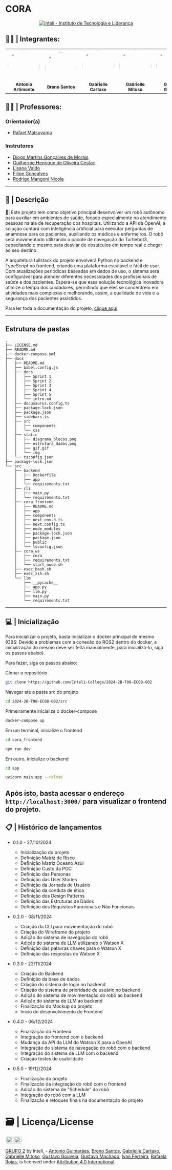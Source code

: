 # CORA

<p align="center">
<a href= "https://www.inteli.edu.br/"> <img src="https://github.com/Inteli-College/2024-T0008-EC05-G03/assets/85657433/afc793e7-2a20-4207-8832-0c998187c537" alt="Inteli - Instituto de Tecnologia e Liderança" border="0"></a>
</p>


## 🧑‍🎓 | Integrantes:

<div align="center">
  <table>
    <tr>
        <td align="center"><a href="https://www.linkedin.com/in/antonio-guimar%C3%A3es-2bb961264/"><img style="border-radius: 50%;" src="https://media.licdn.com/dms/image/D4D03AQHWhBcP5iT58g/profile-displayphoto-shrink_400_400/0/1703212257337?e=1728518400&v=beta&t=zNjLOjlYu_N2HuTwM-R8kcYLYc38Y9BtaLkBkLU4cWQ" width="100px;" alt=""/><br><sub><b>Antonio Artimonte</b></sub></a></td>
        <td align="center"><a href="https://www.linkedin.com/in/breno-santos-0843131b8/"><img style="border-radius: 50%;" src="https://media.licdn.com/dms/image/v2/D4D03AQGrZG9Tv9JdZg/profile-displayphoto-shrink_200_200/profile-displayphoto-shrink_200_200/0/1711976052733?e=1733961600&v=beta&t=8xy2b08wwlwMEFFAXy7EwC4KS83kZaT14891_OlU-Co" width="100px;" alt=""/><br><sub><b>Breno Santos</b></sub></a></td>
        <td align="center"><a href="https://www.linkedin.com/in/gabriellediascartaxo/"><img style="border-radius: 50%;" src="https://media.licdn.com/dms/image/v2/D4D03AQEfVzBjp90nww/profile-displayphoto-shrink_200_200/profile-displayphoto-shrink_200_200/0/1725493708801?e=1732147200&v=beta&t=lSVcuQInahTdueSQFKkFSdtDgrjTQ3R74yJU1Hw-DTg" width="100px;" alt=""/><br><sub><b>Gabrielle Cartaxo</b></sub></a></td>
        <td align="center"><a href="https://www.linkedin.com/in/gabrielle-mitoso/"><img width="100px;" style="border-radius: 50%;" src="https://media.licdn.com/dms/image/v2/D4D35AQFuxO-uqsGZnA/profile-framedphoto-shrink_400_400/profile-framedphoto-shrink_400_400/0/1725542695484?e=1729627200&v=beta&t=aJijRJaRK-w9C9xMWrAXlHplKtFquWVl1yY9_ZTrcf4" width="100px;" alt=""/><br><sub><b>Gabrielle Mitoso</b></sub></a></td>
        <td align="center"><a href="https://www.linkedin.com/in/gustavo-gouveia-583185271/"><img style="border-radius: 50%;" src="https://media.licdn.com/dms/image/v2/D4D03AQHr94-4j6-wHQ/profile-displayphoto-shrink_400_400/profile-displayphoto-shrink_400_400/0/1681824343276?e=1734566400&v=beta&t=vCA9VkepYnoMt2TTThjNNqYpDaCGa3kPuFAhAIo8_RY" width="100px;" alt=""/><br><sub><b>Gustavo Gouveia</b></sub></a></td>
        <td align="center"><a href="https://www.linkedin.com/in/gustavo-machado-esteves-453b81248/"><img style="border-radius: 50%;" src="https://media.licdn.com/dms/image/v2/D4D03AQH2WFJuA6ldpg/profile-displayphoto-shrink_800_800/profile-displayphoto-shrink_800_800/0/1724733025857?e=1734566400&v=beta&t=5NfdZkQQolqA70CRTvjlPDdi7yFZOKo_WNxPE9tI7M4" width="100px;" alt=""/><br><sub><b>Gustavo Machado</b></sub></a></td>
        <td align="center"><a href="https://www.linkedin.com/in/naruto/"><img style="border-radius: 50%;" src="https://media.licdn.com/dms/image/D4D03AQFRTfYyNhvmmA/profile-displayphoto-shrink_400_400/0/1681734950128?e=1728518400&v=beta&t=2r2-HcVmKoANrcejRdgn8qHw7RJT9s2TfbnOsMsK5R0" width="100px;" alt=""/><br><sub><b>Ivan Ferreira</b></sub></a></td>
        <td align="center"><a href="https://www.linkedin.com/in/rafaelarojas/"><img style="border-radius: 50%;" src="https://media.licdn.com/dms/image/v2/D4D03AQE1OlkbnO47tQ/profile-displayphoto-shrink_400_400/profile-displayphoto-shrink_400_400/0/1728341898209?e=1734566400&v=beta&t=S1zN8EkpgLdpMiA96KnyhiYTt1n0JjR5N-LF0M-qUIk" width="100px;" alt=""/><br><sub><b>Rafaela Rojas</b></sub></a></td>
    </tr>
  </table>
</div>

## 🧑‍🏫 | Professores:

### Orientador(a)
- <a href="https://www.linkedin.com/in/rafaelmatsuyama/"> Rafael Matsuyama </a>

### Instrutores

- <a href="https://www.linkedin.com/in/diogo-martins-gon%C3%A7alves-de-morais-96404732/"> Diogo Martins Gonçalves de Morais </a>
- <a href="https://www.linkedin.com/in/gui-cestari/"> Guilherme Henrique de Oliveira Cestari </a>
- <a href="https://www.linkedin.com/in/lisane-valdo/"> Lisane Valdo </a>
- <a href="https://www.linkedin.com/in/filipe-gon%C3%A7alves-08a55015b/"> Filipe Gonçalves </a>
- <a href="https://www.linkedin.com/in/rodrigo-mangoni-nicola-537027158/"> Rodrigo Mangoni Nicola </a>

---

## 📝 | Descrição 

📜| Este projeto tem como objetivo principal desenvolver um robô autônomo para auxiliar em ambientes de saúde, focado especialmente no atendimento pessoas na ala de recuperação dos hospitais. Utilizando a API da OpenAI, a solução contará com inteligência artificial para executar perguntas de anamnese para os pacientes, auxiliando os médicos e enfermeiros. O robô será movimentado utilizando o pacote de navegação do Turtlebot3, capacitando o mesmo para desviar de obstáculos em tempo real e chegar ao seu destino.

A arquitetura fullstack do projeto envolverá Python no backend e TypeScript no frontend, criando uma plataforma escalável e fácil de usar. Com atualizações periódicas baseadas em dados de uso, o sistema será configurável para atender diferentes necessidades dos profissionais de saúde e dos pacientes. Espera-se que essa solução tecnológica inovadora otimize o tempo dos cuidadores, permitindo que eles se concentrem em atividades mais complexas e melhorando, assim, a qualidade de vida e a segurança dos pacientes assistidos.

Para ler toda a documentação do projeto, [clique aqui](https://inteli-college.github.io/2024-2B-T08-EC08-G02/)

---


##  Estrutura de pastas

```
.
├── LICENSE.md
├── README.md
├── docker-compose.yml
├── docs
│   ├── README.md
│   ├── babel.config.js
│   ├── docs
│   │   ├── Sprint 1
│   │   ├── Sprint 2
│   │   ├── Sprint 3
│   │   ├── Sprint 4
│   │   ├── Sprint 5
│   │   └── intro.md
│   ├── docusaurus.config.ts
│   ├── package-lock.json
│   ├── package.json
│   ├── sidebars.ts
│   ├── src
│   │   ├── components
│   │   └── css
│   ├── static
│   │   ├── diagrama_blocos.png
│   │   ├── estrutura_dados.png
│   │   ├── gif.gif
│   │   └── img
│   └── tsconfig.json
├── package-lock.json
└── src
    ├── backend
    │   ├── Dockerfile
    │   ├── app
    │   └── requirements.txt
    ├── cli
    │   ├── main.py
    │   └── requirements.txt
    ├── cora_frontend
    │   ├── README.md
    │   ├── app
    │   ├── components
    │   ├── next-env.d.ts
    │   ├── next.config.ts
    │   ├── node_modules
    │   ├── package-lock.json
    │   ├── package.json
    │   ├── public
    │   └── tsconfig.json
    ├── cora_ws
    │   ├── cora
    │   ├── requirements.txt
    │   └── start_node.sh
    ├── exec_bash.sh
    ├── exec_zsh.sh
    └── llm
        ├── __pycache__
        ├── app.py
        ├── llm.py
        ├── main.py
        └── requirements.txt
```

---

## 💻 | Inicialização

Para inicializar o projeto, basta inicializar o docker principal do mesmo (OBS: Devido a problemas com a conexão do ROS2 dentro do docker, a inicialização do mesmo deve ser feita manualmente, para inicializá-lo, siga os passos abaixo).

Para fazer, siga os passos abaixo:

Clonar o repositório

```bash
git clone https://github.com/Inteli-College/2024-2B-T08-EC08-G02
```

Navegar até a pasta src do projeto

```bash
cd 2024-2B-T08-EC08-G02/src
```

Primeiramente inicialize o docker-compose

```bash
docker-compose up
```

Em um terminal, inicialize o frontend

```bash
cd cora_frontend

npm run dev
```

Em outro, inicialize o backend

```bash
cd app

uvicorn main:app --reload
```

Após isto, basta acessar o endereço `http://localhost:3000/` para visualizar o frontend do projeto.
---

## 📋 | Histórico de lançamentos

- 0.1.0 - 27/10/2024
  - Inicialização do projeto
  - Definição Matriz de Risco
  - Definição Matriz Oceano Azul
  - Definição Custo da POC
  - Definição das Personas
  - Definição das User Stories
  - Definição da Jornada de Usuário
  - Definição da conduta de ética
  - Definição dos Design Patterns
  - Definição das Estruturas de Dados
  - Definição dos Requisitos Funcionais e Não Funcionais

- 0.2.0 - 08/11/2024
  - Criação da CLI para movimentação do robô
  - Criação do Wireframe do projeto
  - Adição do sistema de navegação do robô
  - Adição do sistema de LLM utilizando o Watson X
  - Definição das palavras chaves para o Watson X
  - Definição das respostas do Watson X

- 0.3.0 - 22/11/2024
  - Criação do Backend
  - Definição da base de dados
  - Criação do sistema de login no backend
  - Criação do sistema de prioridade de usuário no backend
  - Adição do sistema de movimentação do robô ao backend
  - Adição do sistema de LLM ao backend
  - Finalização do Mockup do projeto
  - Início do desenvolvimento do Frontend

- 0.4.0 - 06/12/2024
  - Finalização do Frontend
  - Integração do frontend com o backend
  - Mudança da API da LLM do Watson X para a OpenAI
  - Integração do sistema de navegação do robô com o backend
  - Integração do sistema de LLM com o backend
  - Criação testes de usabilidade

- 0.5.0 - 19/12/2024
  - Finalização do projeto
  - Finalização da integração do robô com o frontend
  - Adição do sistema de "Schedule" do robô
  - Integração do robô com a LLM
  - Finalização e retoques finais na documentação do projeto

# 🗃 | Licença/License

<img style="height:22px!important;margin-left:3px;vertical-align:text-bottom;" src="https://mirrors.creativecommons.org/presskit/icons/cc.svg?ref=chooser-v1"><img style="height:22px!important;margin-left:3px;vertical-align:text-bottom;" src="https://mirrors.creativecommons.org/presskit/icons/by.svg?ref=chooser-v1"><p xmlns:cc="http://creativecommons.org/ns#" xmlns:dct="http://purl.org/dc/terms/"><a property="dct:title" rel="cc:attributionURL" href="https://github.com/Inteli-College/2024-2A-T08-EC07-G01/tree/artefato4">GRUPO 2</a> by <a rel="cc:attributionURL dct:creator" property="cc:attributionName">Inteli, - <a href="https://www.linkedin.com/in/antonio-guimar%C3%A3es-2bb961264/?utm_source=share&utm_campaign=share_via&utm_content=profile&utm_medium=ios_app">Antonio Guimarães</a>, <a href="https://www.linkedin.com/in/breno-santos-0843131b8/">Breno Santos</a>, <a href="https://www.linkedin.com/in/gabriellediascartaxo/">Gabrielle Cartaxo</a>, <a href="https://www.linkedin.com/in/gabrielle-mitoso/">Gabrielle Mitoso</a>, <a href="https://www.linkedin.com/in/gustavo-gouveia-583185271/">Gustavo Gouveia</a>, <a href="https://www.linkedin.com/in/gustavo-machado-esteves-453b81248/">Gustavo Machado</a>, <a href="https://www.linkedin.com/in/naruto/">Ivan Ferreira</a>, <a href="https://www.linkedin.com/in/rafaelarojas/">Rafaela Rojas</a>,  </a> is licensed under <a href="http://creativecommons.org/licenses/by/4.0/?ref=chooser-v1" target="_blank" rel="license noopener noreferrer" style="display:inline-block;">Attribution 4.0 International</a>.</p>

